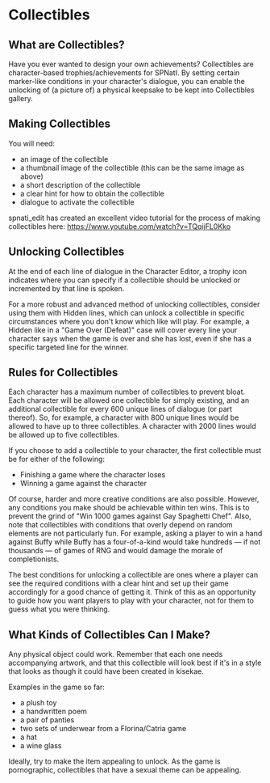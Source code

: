 # Collectibles

## What are Collectibles?

Have you ever wanted to design your own achievements? Collectibles are character-based trophies/achievements for SPNatI. By setting certain marker-like conditions in your character's dialogue, you can enable the unlocking of (a picture of) a physical keepsake to be kept into Collectibles gallery.

## Making Collectibles

You will need:

 - an image of the collectible
 - a thumbnail image of the collectible (this can be the same image as above)
 - a short description of the collectible
 - a clear hint for how to obtain the collectible
 - dialogue to activate the collectible
 
spnati_edit has created an excellent video tutorial for the process of making collectibles here: https://www.youtube.com/watch?v=TQqijFL0Kko

## Unlocking Collectibles

At the end of each line of dialogue in the Character Editor, a trophy icon indicates where you can specify if a collectible should be unlocked or incremented by that line is spoken.

For a more robust and advanced method of unlocking collectibles, consider using them with Hidden lines, which can unlock a collectible in specific circumstances where you don't know which like will play. For example, a Hidden like in a "Game Over (Defeat)" case will cover every line your character says when the game is over and she has lost, even if she has a specific targeted line for the winner.

## Rules for Collectibles

Each character has a maximum number of collectibles to prevent bloat. Each character will be allowed one collectible for simply existing, and an additional collectible for every 600 unique lines of dialogue (or part thereof). So, for example, a character with 800 unique lines would be allowed to have up to three collectibles. A character with 2000 lines would be allowed up to five collectibles.

If you choose to add a collectible to your character, the first collectible must be for either of the following:

- Finishing a game where the character loses
- Winning a game against the character

Of course, harder and more creative conditions are also possible. However, any conditions you make should be achievable within ten wins. This is to prevent the grind of "Win 1000 games against Gay Spaghetti Chef". Also, note that collectibles with conditions that overly depend on random elements are not particularly fun. For example, asking a player to win a hand against Buffy while Buffy has a four-of-a-kind would take hundreds — if not thousands — of games of RNG and would damage the morale of completionists.

The best conditions for unlocking a collectible are ones where a player can see the required conditions with a clear hint and set up their game accordingly for a good chance of getting it. Think of this as an opportunity to guide how you want players to play with your character, not for them to guess what you were thinking.

## What Kinds of Collectibles Can I Make?

Any physical object could work. Remember that each one needs accompanying artwork, and that this collectible will look best if it's in a style that looks as though it could have been created in kisekae.

Examples in the game so far:

- a plush toy
- a handwritten poem
- a pair of panties
- two sets of underwear from a Florina/Catria game
- a hat
- a wine glass

Ideally, try to make the item appealing to unlock. As the game is pornographic, collectibles that have a sexual theme can be appealing.

